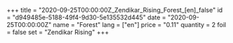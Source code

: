 +++
title = "2020-09-25T00:00:00Z_Zendikar_Rising_Forest_[en]_false"
id = "d949485e-5188-49f4-9d30-5e135532d445"
date = "2020-09-25T00:00:00Z"
name = "Forest"
lang = ["en"]
price = "0.11"
quantity = 2
foil = false
set = "Zendikar Rising"
+++
